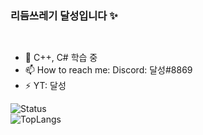 ### 리듬쓰레기 달성입니다 ✨
<img src="https://www.dimigo.hs.kr/files/attach/xeicon/favicon.ico" width="15px">

- 🌱 C++, C# 학습 중
- 📫 How to reach me: Discord: 달성#8869
- ⚡ YT: 달성

![Status](https://github-readme-stats.vercel.app/api?username=recu3125&show_icons=true&theme=react)   
![TopLangs](https://github-readme-stats.vercel.app/api/top-langs/?username=recu3125&layout=compact&theme=react)






  
